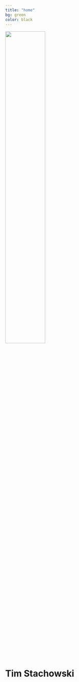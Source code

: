 ```yaml
---
title: "home"
bg: green
color: black
---
```



<img src="IMG_0988.JPG" width="50%">


# Tim Stachowski

